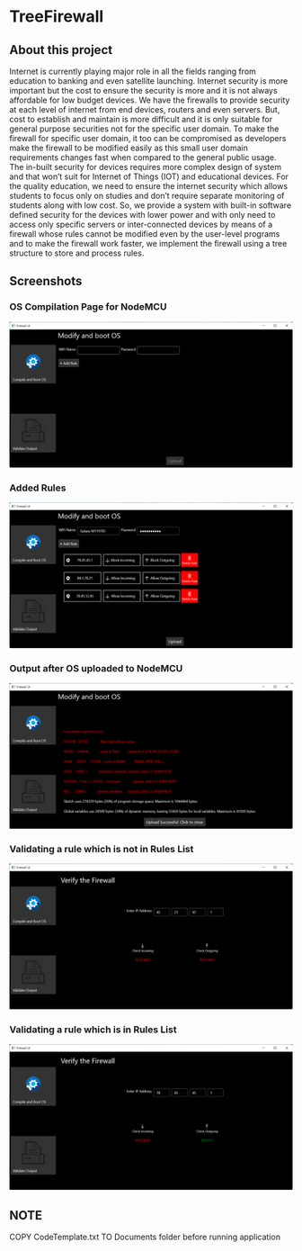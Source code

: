# TreeFirewall

## About this project
Internet is currently playing major role in all the fields ranging from education to banking and even satellite launching. Internet security is more important but the cost to ensure the security is more and it is not always affordable for low budget devices. We have the firewalls to provide security at each level of internet from end devices, routers and even servers. But, cost to establish and maintain is more difficult and it is only suitable for general purpose securities not for the specific user domain. To make the firewall for specific user domain, it too can be compromised as developers make the firewall to be modified easily as this small user domain requirements changes fast when compared to the general public usage. The in-built security for devices requires more complex design of system and that won’t suit for Internet of Things (IOT) and educational devices. For the quality education, we need to ensure the internet security which allows students to focus only on studies and don’t require separate monitoring of students along with low cost. So, we provide a system with built-in software defined security for the devices with lower power and with only need to access only specific servers or inter-connected devices by means of a firewall whose rules cannot be modified even by the user-level programs and to make the firewall work faster, we implement the firewall using a tree structure to store and process rules.

## Screenshots

### OS Compilation Page for NodeMCU

![OS Compilation Page](https://github.com/VivekRaja2000/TreeFirewall/blob/master/Screenshots/scrshot1.png)

### Added Rules

![Added Rules](https://github.com/VivekRaja2000/TreeFirewall/blob/master/Screenshots/scrshot2.png)

### Output after OS uploaded to NodeMCU

![OS Upload Output](https://github.com/VivekRaja2000/TreeFirewall/blob/master/Screenshots/scrshot3.png)

### Validating a rule which is not in Rules List

![NoRuleValidation](https://github.com/VivekRaja2000/TreeFirewall/blob/master/Screenshots/scrshot4.png)

### Validating a rule which is in Rules List

![RuleValidaion](https://github.com/VivekRaja2000/TreeFirewall/blob/master/Screenshots/scrshot5.png)

## NOTE

COPY CodeTemplate.txt TO Documents folder before running application
